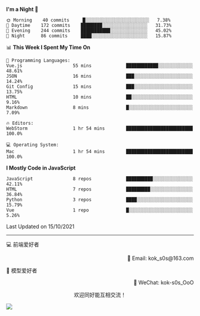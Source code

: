 <!--START_SECTION:waka-->
**I'm a Night 🦉** 

```text
🌞 Morning    40 commits     █░░░░░░░░░░░░░░░░░░░░░░░░   7.38% 
🌆 Daytime    172 commits    ████████░░░░░░░░░░░░░░░░░   31.73% 
🌃 Evening    244 commits    ███████████░░░░░░░░░░░░░░   45.02% 
🌙 Night      86 commits     ████░░░░░░░░░░░░░░░░░░░░░   15.87%

```


📊 **This Week I Spent My Time On** 

```text
💬 Programming Languages: 
Vue.js                   55 mins             ████████████░░░░░░░░░░░░░   48.61% 
JSON                     16 mins             ███░░░░░░░░░░░░░░░░░░░░░░   14.24% 
Git Config               15 mins             ███░░░░░░░░░░░░░░░░░░░░░░   13.75% 
HTML                     10 mins             ██░░░░░░░░░░░░░░░░░░░░░░░   9.16% 
Markdown                 8 mins              █░░░░░░░░░░░░░░░░░░░░░░░░   7.09%

🔥 Editors: 
WebStorm                 1 hr 54 mins        █████████████████████████   100.0%

💻 Operating System: 
Mac                      1 hr 54 mins        █████████████████████████   100.0%

```

**I Mostly Code in JavaScript** 

```text
JavaScript               8 repos             ██████████░░░░░░░░░░░░░░░   42.11% 
HTML                     7 repos             █████████░░░░░░░░░░░░░░░░   36.84% 
Python                   3 repos             ████░░░░░░░░░░░░░░░░░░░░░   15.79% 
Vue                      1 repo              █░░░░░░░░░░░░░░░░░░░░░░░░   5.26%

```



 Last Updated on 15/10/2021
<!--END_SECTION:waka-->

---

💻 前端爱好者 

<p align="right">
📧 Email: kok_s0s@163.com 
</p> 

<p align="left">
🧩 模型爱好者
</p>

<p align="right">
📲 WeChat: kok-s0s_OoO
</p>


<p align="center">欢迎同好能互相交流！</p>

<img align="center"  src="https://www.kok-s0s.top/usr/uploads/2021/01/4291479694.jpg">
